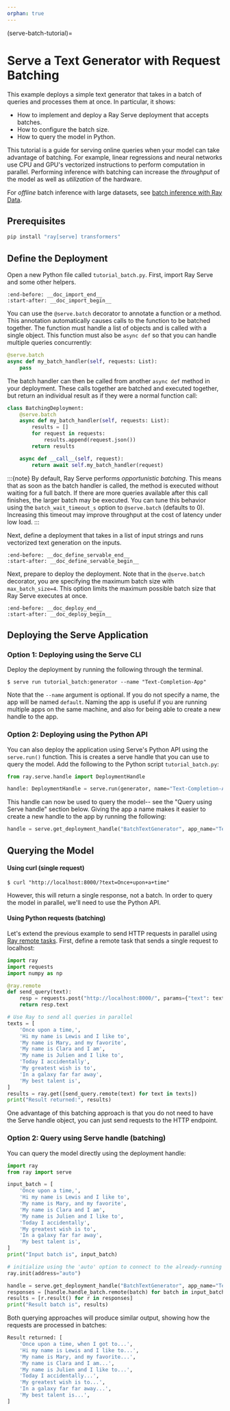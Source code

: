 ```yaml
---
orphan: true
---
```


(serve-batch-tutorial)=

# Serve a Text Generator with Request Batching

This example deploys a simple text generator that takes in
a batch of queries and processes them at once. In particular, it shows:

- How to implement and deploy a Ray Serve deployment that accepts batches.
- How to configure the batch size.
- How to query the model in Python.

This tutorial is a guide for serving online queries when your model can take advantage of batching. For example, linear regressions and neural networks use CPU and GPU's vectorized instructions to perform computation in parallel. Performing inference with batching can increase the *throughput* of the model as well as *utilization* of the hardware.

For _offline_ batch inference with large datasets, see [batch inference with Ray Data](batch_inference_home).

## Prerequisites

```python
pip install "ray[serve] transformers"
```

## Define the Deployment
Open a new Python file called `tutorial_batch.py`. First, import Ray Serve and some other helpers.

```{literalinclude} ../doc_code/tutorial_batch.py
:end-before: __doc_import_end__
:start-after: __doc_import_begin__
```

You can use the `@serve.batch` decorator to annotate a function or a method.
This annotation automatically causes calls to the function to be batched together.
The function must handle a list of objects and is called with a single object.
This function must also be `async def` so that you can handle multiple queries concurrently:

```python
@serve.batch
async def my_batch_handler(self, requests: List):
    pass
```

The batch handler can then be called from another `async def` method in your deployment.
These calls together are batched and executed together, but return an individual result as if
they were a normal function call:

```python
class BatchingDeployment:
    @serve.batch
    async def my_batch_handler(self, requests: List):
        results = []
        for request in requests:
            results.append(request.json())
        return results

    async def __call__(self, request):
        return await self.my_batch_handler(request)
```

:::{note}
By default, Ray Serve performs *opportunistic batching*. This means that as
soon as the batch handler is called, the method is executed without
waiting for a full batch. If there are more queries available after this call
finishes, the larger batch may be executed. You can tune this behavior using the
`batch_wait_timeout_s` option to `@serve.batch` (defaults to 0). Increasing this
timeout may improve throughput at the cost of latency under low load.
:::

Next, define a deployment that takes in a list of input strings and runs 
vectorized text generation on the inputs.

```{literalinclude} ../doc_code/tutorial_batch.py
:end-before: __doc_define_servable_end__
:start-after: __doc_define_servable_begin__
```

Next, prepare to deploy the deployment. Note that in the `@serve.batch` decorator, you
are specifying the maximum batch size with `max_batch_size=4`. This option limits
the maximum possible batch size that Ray Serve executes at once.

```{literalinclude} ../doc_code/tutorial_batch.py
:end-before: __doc_deploy_end__
:start-after: __doc_deploy_begin__
```

## Deploying the Serve Application

### Option 1: Deploying using the Serve CLI
Deploy the deployment by running the following through the terminal.
```console
$ serve run tutorial_batch:generator --name "Text-Completion-App"
```

Note that the `--name` argument is optional. If you do not specify a name, the app will be named `default`. Naming the app is useful if you are running multiple apps on the same machine, and also for being able to create a new handle to the app.

### Option 2: Deploying using the Python API
You can also deploy the application using Serve's Python API using the `serve.run()` function. This is creates a serve handle that you can use to query the model. Add the following to the Python script `tutorial_batch.py`:

```python
from ray.serve.handle import DeploymentHandle

handle: DeploymentHandle = serve.run(generator, name="Text-Completion-App")
```

This handle can now be used to query the model-- see the "Query using Serve handle" section below. Giving the app a name makes it easier to create a new handle to the app by running the following:

```python
handle = serve.get_deployment_handle("BatchTextGenerator", app_name="Text-Completion-App")
```

## Querying the Model


#### Using curl (single request)
```console
$ curl "http://localhost:8000/?text=Once+upon+a+time"
```

However, this will return a single response, not a batch. In order to query the model in parallel, we'll need to use the Python API.

#### Using Python requests (batching)
Let's extend the previous example to send HTTP requests in parallel using [Ray remote tasks](ray-remote-functions). First, define a remote task that sends a single request to localhost:

```python
import ray
import requests
import numpy as np

@ray.remote
def send_query(text):
    resp = requests.post("http://localhost:8000/", params={"text": text})
    return resp.text

# Use Ray to send all queries in parallel
texts = [
    'Once upon a time,',
    'Hi my name is Lewis and I like to',
    'My name is Mary, and my favorite',
    'My name is Clara and I am',
    'My name is Julien and I like to',
    'Today I accidentally',
    'My greatest wish is to',
    'In a galaxy far far away',
    'My best talent is',
]
results = ray.get([send_query.remote(text) for text in texts])
print("Result returned:", results)
```
One advantage of this batching approach is that you do not need to have the Serve handle object, you can just send requests to the HTTP endpoint.

### Option 2: Query using Serve handle (batching)
You can query the model directly using the deployment handle:

```python
import ray
from ray import serve

input_batch = [
    'Once upon a time,',
    'Hi my name is Lewis and I like to',
    'My name is Mary, and my favorite',
    'My name is Clara and I am',
    'My name is Julien and I like to',
    'Today I accidentally',
    'My greatest wish is to',
    'In a galaxy far far away',
    'My best talent is',
]
print("Input batch is", input_batch)

# initialize using the 'auto' option to connect to the already-running Ray cluster
ray.init(address="auto")

handle = serve.get_deployment_handle("BatchTextGenerator", app_name="Text-Completion-App")
responses = [handle.handle_batch.remote(batch) for batch in input_batch]
results = [r.result() for r in responses]
print("Result batch is", results)
```

Both querying approaches will produce similar output, showing how the requests are processed in batches:
```python
Result returned: [
    'Once upon a time, when I got to...',
    'Hi my name is Lewis and I like to...',
    'My name is Mary, and my favorite...',
    'My name is Clara and I am...',
    'My name is Julien and I like to...',
    'Today I accidentally...',
    'My greatest wish is to...',
    'In a galaxy far far away...',
    'My best talent is...',
]
```